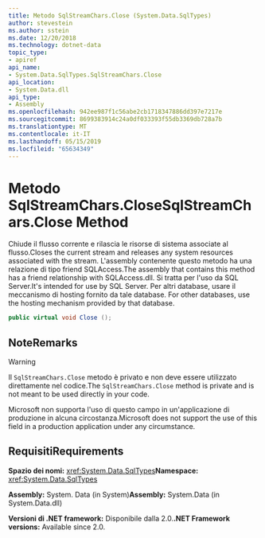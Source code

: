 ```yaml
---
title: Metodo SqlStreamChars.Close (System.Data.SqlTypes)
author: stevestein
ms.author: sstein
ms.date: 12/20/2018
ms.technology: dotnet-data
topic_type:
- apiref
api_name:
- System.Data.SqlTypes.SqlStreamChars.Close
api_location:
- System.Data.dll
api_type:
- Assembly
ms.openlocfilehash: 942ee987f1c56abe2cb1718347886dd397e7217e
ms.sourcegitcommit: 8699383914c24a0df033393f55db3369db728a7b
ms.translationtype: MT
ms.contentlocale: it-IT
ms.lasthandoff: 05/15/2019
ms.locfileid: "65634349"
---
```

# <a name="sqlstreamcharsclose-method"></a><span data-ttu-id="87b9c-102">Metodo SqlStreamChars.Close</span><span class="sxs-lookup"><span data-stu-id="87b9c-102">SqlStreamChars.Close Method</span></span>

<span data-ttu-id="87b9c-103">Chiude il flusso corrente e rilascia le risorse di sistema associate al flusso.</span><span class="sxs-lookup"><span data-stu-id="87b9c-103">Closes the current stream and releases any system resources associated with the stream.</span></span> <span data-ttu-id="87b9c-104">L'assembly contenente questo metodo ha una relazione di tipo friend SQLAccess.</span><span class="sxs-lookup"><span data-stu-id="87b9c-104">The assembly that contains this method has a friend relationship with SQLAccess.dll.</span></span> <span data-ttu-id="87b9c-105">Si tratta per l'uso da SQL Server.</span><span class="sxs-lookup"><span data-stu-id="87b9c-105">It's intended for use by SQL Server.</span></span><span data-ttu-id="87b9c-106"> Per altri database, usare il meccanismo di hosting fornito da tale database.</span><span class="sxs-lookup"><span data-stu-id="87b9c-106"> For other databases, use the hosting mechanism provided by that database.</span></span>

```csharp
public virtual void Close ();
```

## <a name="remarks"></a><span data-ttu-id="87b9c-107">Note</span><span class="sxs-lookup"><span data-stu-id="87b9c-107">Remarks</span></span>

> [!WARNING]
> <span data-ttu-id="87b9c-108">Il `SqlStreamChars.Close` metodo è privato e non deve essere utilizzato direttamente nel codice.</span><span class="sxs-lookup"><span data-stu-id="87b9c-108">The `SqlStreamChars.Close` method is private and is not meant to be used directly in your code.</span></span>
>
> <span data-ttu-id="87b9c-109">Microsoft non supporta l'uso di questo campo in un'applicazione di produzione in alcuna circostanza.</span><span class="sxs-lookup"><span data-stu-id="87b9c-109">Microsoft does not support the use of this field in a production application under any circumstance.</span></span>

## <a name="requirements"></a><span data-ttu-id="87b9c-110">Requisiti</span><span class="sxs-lookup"><span data-stu-id="87b9c-110">Requirements</span></span>

<span data-ttu-id="87b9c-111">**Spazio dei nomi:** <xref:System.Data.SqlTypes></span><span class="sxs-lookup"><span data-stu-id="87b9c-111">**Namespace:** <xref:System.Data.SqlTypes></span></span>

<span data-ttu-id="87b9c-112">**Assembly:** System. Data (in System)</span><span class="sxs-lookup"><span data-stu-id="87b9c-112">**Assembly:** System.Data (in System.Data.dll)</span></span>

<span data-ttu-id="87b9c-113">**Versioni di .NET framework:** Disponibile dalla 2.0.</span><span class="sxs-lookup"><span data-stu-id="87b9c-113">**.NET Framework versions:** Available since 2.0.</span></span>
